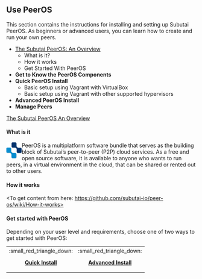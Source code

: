 ## Use PeerOS 
This section contains the instructions for installing and setting up Subutai PeerOS. As beginners or advanced users, you can learn how to create and run your own peers.

- <a href="#The-Subutai_PeerOS-An-Overview">The Subutai PeerOS: An Overview</a>
  - What is it?
  - How it works
  - Get Started With PeerOS
- **Get to Know the PeerOS Components**
- **Quick PeerOS Install**
  - Basic setup using Vagrant with VirtualBox
  - Basic setup using Vagrant with other supported hypervisors
- **Advanced PeerOS Install**
- **Manage Peers**

<a id="peerOS-overview" href="#The-Subutai_PeerOS-An-Overview">The Subutai PeerOS An Overview</a>

#### What is it
<img align="left" src=https://github.com/MarilizaC/icons/blob/master/icon_peerOS.png> PeerOS is a multiplatform software bundle that serves as the building block of Subutai’s peer-to-peer (P2P) cloud services. As a free and open source software, it is available to anyone who wants to run peers, in a virtual environment in the cloud, that can be shared or rented out to other users. </img>

#### How it works
<To get content from here: https://github.com/subutai-io/peer-os/wiki/How-it-works>

#### Get started with PeerOS
Depending on your user level and requirements, choose one of two ways to get started with PeerOS:

<table>
 <tr align="center" valign="top">
    <td>:small_red_triangle_down:  
      <p><a href=""><b>Quick Install</b></a></p>
    </td>
    <td>:small_red_triangle_down:  
       <p><a href=""><b>Advanced Install</b></a></p>
    </td>
 </tr>
</table>
